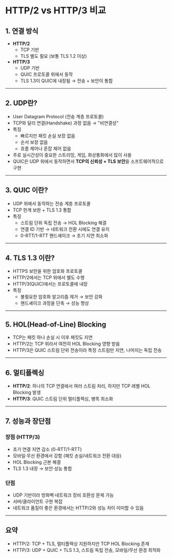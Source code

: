 # HTTP/2 vs HTTP/3 비교

## 1. 연결 방식

- **HTTP/2**
  - TCP 기반
  - TLS 별도 필요 (보통 TLS 1.2 이상)
- **HTTP/3**
  - UDP 기반
  - QUIC 프로토콜 위에서 동작
  - TLS 1.3이 QUIC에 내장됨 → 전송 + 보안이 통합

---

## 2. UDP란?

- User Datagram Protocol (전송 계층 프로토콜)
- TCP와 달리 연결(Handshake) 과정 없음 → "비연결성"
- 특징
  - 빠르지만 패킷 손실 보장 없음
  - 순서 보장 없음
  - 흐름 제어나 혼잡 제어 없음
- 주로 실시간성이 중요한 스트리밍, 게임, 화상통화에서 많이 사용
- QUIC은 UDP 위에서 동작하면서 **TCP의 신뢰성 + TLS 보안**을 소프트웨어적으로 구현

---

## 3. QUIC 이란?

- UDP 위에서 동작하는 전송 계층 프로토콜
- TCP 한계 보완 + TLS 1.3 통합
- 특징
  - 스트림 단위 독립 전송 → HOL Blocking 해결
  - 연결 ID 기반 → 네트워크 전환 시에도 연결 유지
  - 0-RTT/1-RTT 핸드셰이크 → 초기 지연 최소화

---

## 4. TLS 1.3 이란?

- HTTPS 보안을 위한 암호화 프로토콜
- HTTP/2에서는 TCP 위에서 별도 수행
- HTTP/3(QUIC)에서는 프로토콜에 내장
- 특징
  - 불필요한 암호화 알고리즘 제거 → 보안 강화
  - 핸드셰이크 과정을 단축 → 성능 향상

---

## 5. HOL(Head-of-Line) Blocking

- TCP는 패킷 하나 손실 시 이후 패킷도 지연
- HTTP/2는 TCP 위라서 여전히 HOL Blocking 영향 받음
- HTTP/3은 QUIC 스트림 단위 전송이라 특정 스트림만 지연, 나머지는 독립 전송

---

## 6. 멀티플렉싱

- **HTTP/2**: 하나의 TCP 연결에서 여러 스트림 처리, 하지만 TCP 레벨 HOL Blocking 발생
- **HTTP/3**: QUIC 스트림 단위 멀티플렉싱, 병목 최소화

---

## 7. 성능과 장단점

### 장점 (HTTP/3)

- 초기 연결 지연 감소 (0-RTT/1-RTT)
- 모바일·무선 환경에서 강함 (패킷 손실/네트워크 전환 대응)
- HOL Blocking 근본 해결
- TLS 1.3 내장 → 보안·성능 통합

### 단점

- UDP 기반이라 방화벽·네트워크 장비 호환성 문제 가능
- 서버/클라이언트 구현 복잡
- 네트워크 품질이 좋은 환경에서는 HTTP/2와 성능 차이 미미할 수 있음

---

## 요약

- HTTP/2: TCP + TLS, 멀티플렉싱 지원하지만 TCP HOL Blocking 존재
- HTTP/3: UDP + QUIC + TLS 1.3, 스트림 독립 전송, 모바일/무선 환경 최적화
